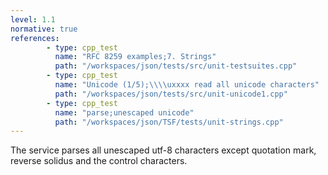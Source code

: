 ```yaml
---
level: 1.1
normative: true
references:
        - type: cpp_test
          name: "RFC 8259 examples;7. Strings"
          path: "/workspaces/json/tests/src/unit-testsuites.cpp"
        - type: cpp_test
          name: "Unicode (1/5);\\\\uxxxx read all unicode characters"
          path: "/workspaces/json/tests/src/unit-unicode1.cpp"
        - type: cpp_test
          name: "parse;unescaped unicode"
          path: "/workspaces/json/TSF/tests/unit-strings.cpp"
---
```


The service parses all unescaped utf-8 characters except quotation mark, reverse solidus and the control characters.